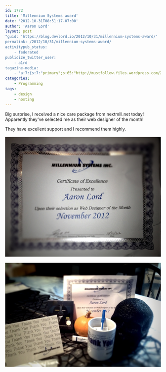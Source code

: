 ```yaml
---
id: 1772
title: 'Millennium Systems award'
date: '2012-10-31T08:51:17-07:00'
author: 'Aaron Lord'
layout: post
"guid: 'https://blog.devlord.io/2012/10/31/millennium-systems-award/'
permalink: /2012/10/31/millennium-systems-award/
activitypub_status:
    - federated
publicize_twitter_user:
    - a1rd
tagazine-media:
    - 'a:7:{s:7:"primary";s:65:"http://mustfollow.files.wordpress.com/2012/10/20121031-095059.jpg";s:6:"images";a:2:{s:65:"http://mustfollow.files.wordpress.com/2012/10/20121031-095059.jpg";a:6:{s:8:"file_url";s:65:"http://mustfollow.files.wordpress.com/2012/10/20121031-095059.jpg";s:5:"width";i:2234;s:6:"height";i:1717;s:4:"type";s:5:"image";s:4:"area";i:3835778;s:9:"file_path";b:0;}s:65:"http://mustfollow.files.wordpress.com/2012/10/20121031-095110.jpg";a:6:{s:8:"file_url";s:65:"http://mustfollow.files.wordpress.com/2012/10/20121031-095110.jpg";s:5:"width";i:1828;s:6:"height";i:1219;s:4:"type";s:5:"image";s:4:"area";i:2228332;s:9:"file_path";b:0;}}s:6:"videos";a:0:{}s:11:"image_count";i:2;s:6:"author";s:8:"28099389";s:7:"blog_id";s:8:"28571045";s:9:"mod_stamp";s:19:"2012-10-31 16:51:44";}'
categories:
    - Programming
tags:
    - design
    - hosting
---
```


Big surprise, I received a nice care package from nextmill.net today! Apparently they've selected me as their web designer of the month!

They have excellent support and I recommend them highly.<br /><br /><a href="/assets/img/2012/10/20121031-095059.jpg"><img src="/assets/img/2012/10/20121031-095059.jpg" alt="20121031-095059.jpg" class="alignnone size-full" /></a><br /><br /><a href="/assets/img/2012/10/20121031-095110.jpg"><img src="/assets/img/2012/10/20121031-095110.jpg" alt="20121031-095110.jpg" class="alignnone size-full" /></a>